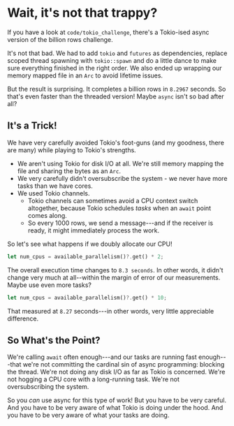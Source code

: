 # Wait, it's not that trappy?

If you have a look at `code/tokio_challenge`, there's a Tokio-ised async version of the billion rows challenge.

It's not that bad. We had to add `tokio` and `futures` as dependencies, replace scoped thread spawning with 
`tokio::spawn` and do a little dance to make sure everything finished in the right order. We also ended up
wrapping our memory mapped file in an `Arc` to avoid lifetime issues.

But the result is surprising. It completes a billion rows in `8.2967` seconds. So that's even faster than
the threaded version! Maybe `async` isn't so bad after all?

## It's a Trick!

We have very carefully avoided Tokio's foot-guns (and my goodness, there are many) while playing to Tokio's strengths.

* We aren't using Tokio for disk I/O at all. We're still memory mapping the file and sharing the bytes as an `Arc`.
* We very carefully didn't oversubscribe the system - we never have more tasks than we have cores.
* We used Tokio channels.
  * Tokio channels can sometimes avoid a CPU context switch altogether, because Tokio schedules *tasks* when an `await` point comes along.
  * So every 1000 rows, we send a message---and if the receiver is ready, it might immediately process the work.

So let's see what happens if we doubly allocate our CPU!

```rust
let num_cpus = available_parallelism()?.get() * 2;
```

The overall execution time changes to `8.3 seconds`. In other words, it didn't change very much at all--within the margin of error
of our measurements. Maybe use even more tasks?

```rust
let num_cpus = available_parallelism()?.get() * 10;
```

That measured at `8.27` seconds---in other words, very little appreciable difference.

## So What's the Point?

We're calling `await` often enough---and our tasks are running fast enough---that we're not committing the cardinal sin
of async programming: blocking the thread. We're not doing any disk I/O as far as Tokio is concerned. We're not
hogging a CPU core with a long-running task. We're not oversubscribing the system.

So you *can* use async for this type of work! But you have to be very careful. And you have to be very aware of what
Tokio is doing under the hood. And you have to be very aware of what your tasks are doing.